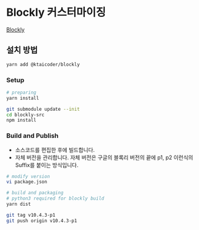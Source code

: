 # Blockly 커스터마이징

[Blockly](https://github.com/google/blockly)

## 설치 방법

```bash
yarn add @ktaicoder/blockly
```

### Setup

```bash
# preparing
yarn install

git submodule update --init
cd blockly-src
npm install
```

### Build and Publish

- 소스코드를 편집한 후에 빌드합니다.
- 자체 버전을 관리합니다. 자체 버전은 구글의 블록리 버전의 끝에 p1, p2 이런식의 Suffix를 붙이는 방식입니다.

```bash
# modify version
vi package.json

# build and packaging
# python3 required for blockly build
yarn dist

git tag v10.4.3-p1
git push origin v10.4.3-p1
```
